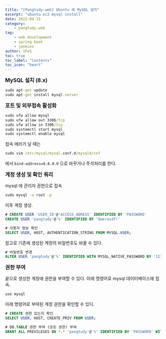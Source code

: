 ```yaml
---
title: "[Pangtudy-web] Ubuntu 에 MySQL 설치"
excerpt: "ubuntu ec2 mysql install"
date: 2022-04-15
category:
    - pangtudy-web
tag:
    - web development
    - spring boot
    - jenkins
author: 1FeS
toc: true
toc_label: "Contents"
toc_icon: "heart"
---
```


<span style="font-weight: bold; font-size: 1.2em">MySQL 설치 (8.x)</span>

```cmd
sudo apt-get update
sudo apt-get install mysql-server
```

<span style="font-weight: bold; font-size: 1.2em">포트 및 외부접속 활성화</span>

```cmd
sudo ufw allow mysql
sudo ufw allow out 3306/tcp
sudo ufw allow in 3306/tcp
sudo systemctl start mysql
sudo systemctl enable mysql
```

접속 에러가 날 때는

```cmd
sudo vim /etc/mysql/mysql.conf.d/mysqld/cnf
```

에서 `bind-address=0.0.0.0` 으로 바꾸거나 주석처리를 한다.

<span style="font-weight: bold; font-size: 1.2em">계정 생성 및 확인 쿼리</span>

mysql 에 관리자 권한으로 접속

```cmd
sudo mysql -u root -p
```

이후 계정 생성.

```SQL
# CREATE USER 'USER_ID'@'ACCESS_ADRESS' IDENTIFIED BY 'PASSWORD'
CREATE USER 'pangtudy'@'%' IDENTIFIED BY 'Qwerasdf!'
```

```sql
# 사용자 정보 확인
SELECT USER, HOST, AUTHENTICATION_STRING FROM MYSQL.USER;
```

참고로 기존에 생성된 계정의 비밀번호도 바꿀 수 있다.

```sql
# 비밀번호 변경
ALTER USER 'pangtudy'@'%' IDENTIFIED WITH MYSQL_NATIVE_PASSWORD BY '1234'
```

<span style="font-weight: bold; font-size: 1.2em">권한 부여</span>


끝으로 생성한 계정에 권한을 부여할 수 있다. 아래 명령어로 mysql 데이터베이스에 접속.

```cmd
use mysql
```

아래 명령어로 부여된 계정 권한을 확인할 수 있다.

```sql
# CREATE 권한 있는지 확인
SELECT USER, HOST, CREATE_PRIV FROM USER;

# DB.TABLE 권한 부여 (모든 권한) 부여
GRANT ALL PREVILEGES ON *.* 'pangtudy'@'%' IDENTIFIED BY 'PASSWORD' WITH GRANT OPTION;
```



